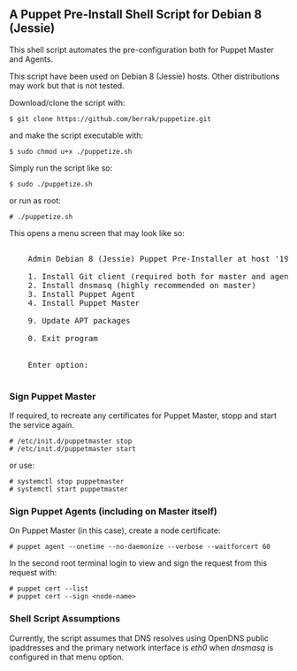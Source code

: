 ## A Puppet Pre-Install Shell Script for Debian 8 (Jessie)

This shell script automates the pre-configuration both for Puppet Master and Agents.

This script have been used on Debian 8 (Jessie) hosts. Other distributions may work
but that is not tested. 

Download/clone the script with:

    $ git clone https://github.com/berrak/puppetize.git

and make the script executable with:

    $ sudo chmod u+x ./puppetize.sh

Simply run the script like so:

    $ sudo ./puppetize.sh

or run as root:

    # ./puppetize.sh
    

This opens a menu screen that may look like so:

<pre>

    Admin Debian 8 (Jessie) Puppet Pre-Installer at host '192.168.0.222'

    1. Install Git client (required both for master and agents)
    2. Install dnsmasq (highly recommended on master)
    3. Install Puppet Agent
    4. Install Puppet Master

    9. Update APT packages

    0. Exit program


    Enter option: 

</pre>


### Sign Puppet Master

If required, to recreate any certificates for Puppet Master, stopp and start the service again.

    # /etc/init.d/puppetmaster stop
    # /etc/init.d/puppetmaster start 

or use:

    # systemctl stop puppetmaster
    # systemctl start puppetmaster
    
    
### Sign Puppet Agents (including on Master itself)
    
On Puppet Master (in this case), create a node certificate:

    # puppet agent --onetime --no-daemonize --verbose --waitforcert 60
    
In the second root terminal login to view and sign the request from this request with:

    # puppet cert --list
    # puppet cert --sign <node-name>
    

### Shell Script Assumptions

Currently, the script assumes that DNS resolves using OpenDNS public ipaddresses and the primary
network interface is *eth0* when *dnsmasq* is configured in that menu option.

